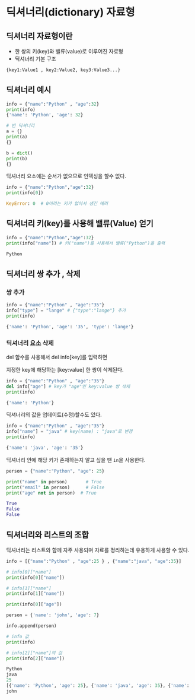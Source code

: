 # 딕셔너리(dictionary) 자료형
## 딕셔너리 자료형이란
- 한 쌍의 키(key)와 밸류(value)로 이루어진 자료형
- 딕셔너리 기본 구조
```python
{key1:Value1 , key2:Value2, key3:Value3...}
```

## 딕셔너리 예시
```python
info = {"name":"Python" , "age":32}
print(info)
{'name': 'Python', 'age': 32}

# 빈 딕셔너리
a = {}
print(a)
{}

b = dict()
print(b)
{}
```

딕셔너리 요소에는 순서가 없으므로 인덱싱을 할수 없다.
```python
info = {"name":"Python","age":32}
print(info[0])

KeyError: 0  # 0이라는 키가 없어서 생긴 에러
```

## 딕셔너리 키(key)를 사용해 밸류(Value) 얻기
```python
info = {"name":"Python","age":32}
print(info["name"]) # 키("name")를 사용해서 밸류("Python")을 출력

Python
```

## 딕셔너리 쌍 추가 , 삭제
### 쌍 추가
```python
info = {"name":"Python" , "age":"35"}
info["type"] = "lange" # {"type":"lange"} 추가
print(info)

{'name': 'Python', 'age': '35', 'type': 'lange'}
```

### 딕셔너리 요소 삭제
del 함수를 사용해서 del info[key]를 입력하면 

지정한 key에 해당하는 [key:value] 한 쌍이 삭제된다.
```python
info = {"name":"Python" , "age":"35"}
del info["age"] # key가 "age"인 key:value 쌍 삭제
print(info)

{'name': 'Python'}
```

딕셔너리의 값을 업데이트(수정)할수도 있다.
```python
info = {"name":"Python" , "age":"35"}
info["name"] = "java" # key(name) : "java"로 변경
print(info)

{'name': 'java', 'age': '35'}
```

딕셔너리 안에 해당 키가 존재하는지 알고 싶을 땐 ```in```을 사용한다.
```python
person = {"name":"Python", "age": 25}

print("name" in person)       # True
print("email" in person)      # False
print("age" not in person)  # True

True
False
False
```

## 딕셔너리와 리스트의 조합
딕셔너리는 리스트와 함께 자주 사용되며 자료를 정리하는데 유용하게 사용할 수 있다.
```python
info = [{"name":"Python" , "age":25 } , {"name":"java", "age":35}]

# info[0]["name"]
print(info[0]["name"])

# info[1]["name"]
print(info[1]["name"])

print(info[0]["age"])

person = {'name': 'john', 'age': 7}

info.append(person)

# info 값
print(info)

# info[2]["name"]의 값
print(info[2]["name"])

Python
java
25
[{'name': 'Python', 'age': 25}, {'name': 'java', 'age': 35}, {'name': 'john', 'age': 7}]
john
```
